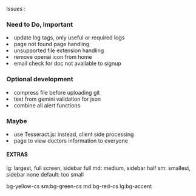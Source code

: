 Issues : 

<h3>Need to Do, Important</h3>
<li>update log tags, only useful or required logs
<li> page not found page handling
<li> unsupported file extension handling 
<li> remove openai icon from home
<li> email check for doc not available to signup

<h3>Optional development</h3> 
<li> compress file before uploading git 
<li> text from gemini validation for json
<li> combine all alert functions


<h3>Maybe</h3>
<li> use Tesseract.js: instead, client side processing
<li> page to view doctors information to everyone



<h4>EXTRAS</h4>
lg: largest, full screen, sidebar full
md: medium, sidebar half
sm: smallest, sidebar none 
default: too small

bg-yellow-cs sm:bg-green-cs md:bg-red-cs lg:bg-accent
